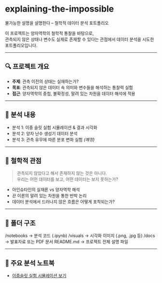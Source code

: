 # explaining-the-impossible

불가능한 설명을 설명한다 – 철학적 데이터 분석 포트폴리오

이 프로젝트는 양자역학의 철학적 통찰을 바탕으로,  
관측되지 않은 상태나 변수도 실제로 존재할 수 있다는 관점에서 데이터 분석을 시도한 포트폴리오입니다.

---

## 🔍 프로젝트 개요

- **주제**: 관측 이전의 상태는 실재하는가?  
- **목표**: 관측되지 않은 데이터 속 의미와 변수들을 해석하는 통찰력 실험  
- **접근**: 양자역학의 중첩, 불확정성, 말려 있는 차원을 데이터 해석에 적용

---

## 🧪 분석 내용

- 분석 1: 이중 슬릿 실험 시뮬레이션 & 결과 시각화  
- 분석 2: 양자 난수 생성기 데이터 분석  
- 분석 3: 관측 유무에 따른 분포 변화 실험 *(예정)*

---

## 🧠 철학적 관점

> 관측되지 않았다고 해서 존재하지 않는 것은 아니다.  
> 우리는 어떤 데이터를 보고, 어떤 데이터는 보지 못하는가?

- 아인슈타인의 실재론 vs 양자역학 해석  
- 끈 이론의 말려 있는 차원을 통한 반박 논리  
- 데이터 분석에서 드러나지 않은 흐름은 어떻게 포착되는가?

---

## 📁 폴더 구조

/notebooks       → 분석 코드 (.ipynb)
/visuals         → 시각화 이미지 (.png, .jpg 등)
/docs            → 발표자료 또는 PDF 문서
README.md        → 프로젝트 전체 설명 파일

---

## 📓 주요 분석 노트북

- [이중슬릿 실험 시뮬레이션 보기](./notebooks/quantum_observation_effect.ipynb)
